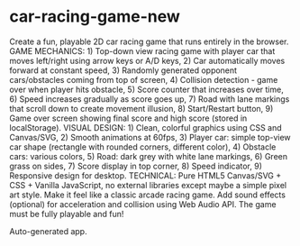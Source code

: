 # car-racing-game-new

Create a fun, playable 2D car racing game that runs entirely in the browser. GAME MECHANICS: 1) Top-down view racing game with player car that moves left/right using arrow keys or A/D keys, 2) Car automatically moves forward at constant speed, 3) Randomly generated opponent cars/obstacles coming from top of screen, 4) Collision detection - game over when player hits obstacle, 5) Score counter that increases over time, 6) Speed increases gradually as score goes up, 7) Road with lane markings that scroll down to create movement illusion, 8) Start/Restart button, 9) Game over screen showing final score and high score (stored in localStorage). VISUAL DESIGN: 1) Clean, colorful graphics using CSS and Canvas/SVG, 2) Smooth animations at 60fps, 3) Player car: simple top-view car shape (rectangle with rounded corners, different color), 4) Obstacle cars: various colors, 5) Road: dark grey with white lane markings, 6) Green grass on sides, 7) Score display in top corner, 8) Speed indicator, 9) Responsive design for desktop. TECHNICAL: Pure HTML5 Canvas/SVG + CSS + Vanilla JavaScript, no external libraries except maybe a simple pixel art style. Make it feel like a classic arcade racing game. Add sound effects (optional) for acceleration and collision using Web Audio API. The game must be fully playable and fun!

Auto-generated app.